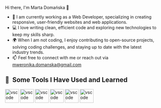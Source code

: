 
Hi there, I'm Marta Domańska 👋

- 🔭 I am currently working as a Web Developer, specializing in creating responsive, user-friendly websites and web applications.
- 💻 I love writing clean, efficient code and exploring new technologies to keep my skills sharp.
- 🌍 When I am not coding, I enjoy contributing to open-source projects, solving coding challenges, and staying up to date with the latest industry trends.
- 📫 Feel free to connect with me or reach out via mweronika.domanska@gmail.com

<h2> 🚀 &nbsp;Some Tools I Have Used and Learned</h2>
<p align="left">
<img src="https://cdn.jsdelivr.net/gh/devicons/devicon/icons/vscode/vscode-original.svg" alt="vscode" width="45" height="45" style="max-width: 100%;"/>
<img src="https://cdn.jsdelivr.net/gh/devicons/devicon@latest/icons/html5/html5-original.svg" alt="vscode" width="45" height="45" style="max-width: 100%;"/>
<img src="https://cdn.jsdelivr.net/gh/devicons/devicon@latest/icons/css3/css3-original.svg" alt="vscode" width="45" height="45" style="max-width: 100%;"/>
<img src="https://cdn.jsdelivr.net/gh/devicons/devicon@latest/icons/javascript/javascript-original.svg" alt="vscode" width="45" height="45" style="max-width: 100%;"/>
<img src="https://cdn.jsdelivr.net/gh/devicons/devicon@latest/icons/typescript/typescript-original.svg" alt="vscode" width="45" height="45" style="max-width: 100%;"/>
<img src="https://cdn.jsdelivr.net/gh/devicons/devicon@latest/icons/wordpress/wordpress-original.svg" alt="vscode" width="45" height="45" style="max-width: 100%;"/>
</p>


<!--
**MartaDomanska/MartaDomanska** is a ✨ _special_ ✨ repository because its `README.md` (this file) appears on your GitHub profile.

Here are some ideas to get you started:

- 🔭 I’m currently working on ...
- 🌱 I’m currently learning ...
- 👯 I’m looking to collaborate on ...
- 🤔 I’m looking for help with ...
- 💬 Ask me about ...
- 📫 How to reach me: ...
- 😄 Pronouns: ...
- ⚡ Fun fact: ...
-->
